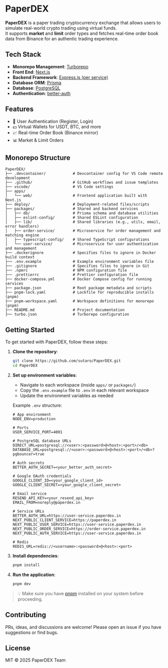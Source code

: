 # PaperDEX

**PaperDEX** is a paper trading cryptocurrency exchange that allows users to simulate real-world crypto trading using virtual funds. </br>
It supports **market** and **limit** order types and fetches real-time order book data from Binance for an authentic trading experience.

## Tech Stack

* **Monorepo Management**: [Turborepo](https://turbo.build/)
* **Front End**: [Next.js](https://nextjs.org/)
* **Backend Framework**: [Express.js (per service)](https://expressjs.com/)
* **Database ORM**: [Prisma](https://www.prisma.io/)
* **Database**: [PostgreSQL](https://www.postgresql.org/)
* **Authentication**: [better-auth](https://www.better-auth.com/)

## Features

* 🔐 User Authentication (Register, Login)
* 💵 Virtual Wallets for USDT, BTC, and more
* 📈 Real-time Order Book (Binance mirror)
* 📊 Market & Limit Orders

## Monorepo Structure

```
PaperDEX/
├── .devcontainer/            # Devcontainer config for VS Code remote development
├── .github/                  # GitHub workflows and issue templates
├── vscode/                   # VS Code settings
├── apps/
│   └── web/                  # Frontend application built with Next.js
├── deploy/                   # Deployment-related files/scripts
├── packages/                 # Shared and backend services
│   ├── db/                   # Prisma schema and database utilities
│   ├── eslint-config/        # Shared ESLint configuration
│   ├── lib/                  # Shared libraries (e.g., utils, email, error handlers)
│   ├── order-service/        # Microservice for order management and matching engine
│   ├── typescript-config/    # Shared TypeScript configurations
│   └── user-service/         # Microservice for user authentication and management
├── .dockerignore             # Specifies files to ignore in Docker build context
├── .env.example              # Example environment variables file
├── .gitignore                # Specifies files to ignore in Git
├── .npmrc                    # NPM configuration file
├── .prettierrc               # Prettier configuration file
├── docker-compose.yml        # Docker Compose config for running services
├── package.json              # Root package metadata and scripts
├── pnpm-lock.yaml            # Lockfile for reproducible installs (pnpm)
├── pnpm-workspace.yaml       # Workspace definitions for monorepo (pnpm)
├── README.md                 # Project documentation
├── turbo.json                # Turborepo configuration
```

## Getting Started

To get started with PaperDEX, follow these steps:

1. **Clone the repository**:

   ```bash
   git clone https://github.com/sutaro/PaperDEX.git
   cd PaperDEX
   ```

2. **Set up environment variables**:

   * Navigate to each workspace (inside `apps/` or `packages/`)
   * Copy the `.env.example` file to `.env` in each relevant workspace
   * Update the environment variables as needed

   Example `.env` structure:

   ```env
   # App environment
   NODE_ENV=production

   # Ports
   USER_SERVICE_PORT=4001

   # PostgreSQL database URLs
   DIRECT_URL=postgresql://<user>:<password>@<host>:<port>/<db>
   DATABASE_URL=postgresql://<user>:<password>@<host>:<port>/<db>?pgbouncer=true

   # Auth secrets
   BETTER_AUTH_SECRET=<your_better_auth_secret>

   # Google OAuth credentials
   GOOGLE_CLIENT_ID=<your_google_client_id>
   GOOGLE_CLIENT_SECRET=<your_google_client_secret>

   # Email service
   RESEND_API_KEY=<your_resend_api_key>
   EMAIL_FROM=noreply@paperdex.in

   # Service URLs
   BETTER_AUTH_URL=https://user-service.paperdex.in
   NEXT_PUBLIC_CLIENT_SERVICE=https://paperdex.in
   NEXT_PUBLIC_USER_SERVICE=https://user-service.paperdex.in
   NEXT_PUBLIC_ORDER_SERVICE=https://order-service.paperdex.in
   NEXT_PUBLIC_AUTH_SERVICE=https://user-service.paperdex.in

   # Redis
   REDIS_URL=redis://<username>:<password>@<host>:<port>
   ```

3. **Install dependencies**:

   ```bash
   pnpm install
   ```

4. **Run the application**:

   ```bash
   pnpm dev
   ```

> 💡 Make sure you have [pnpm](https://pnpm.io/) installed on your system before proceeding.

## Contributing

PRs, ideas, and discussions are welcome! Please open an issue if you have suggestions or find bugs.

## License

MIT © 2025 PaperDEX Team
